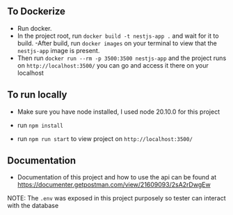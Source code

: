 ## To Dockerize

- Run docker.
- In the project root, run `docker build -t nestjs-app .` and wait for it to build.
  -After build, run `docker images` on your terminal to view that the `nestjs-app` image is present.
- Then run `docker run --rm -p 3500:3500 nestjs-app` and the project runs on `http://localhost:3500/` you can go and access it there on your localhost

## To run locally

- Make sure you have node installed, I used node 20.10.0 for this project

- run `npm install`

- run `npm run start` to view project on `http://localhost:3500/`

## Documentation

- Documentation of this project and how to use the api can be found at https://documenter.getpostman.com/view/21609093/2sA2rDwgEw

NOTE: The `.env` was exposed in this project purposely so tester can interact with the database
